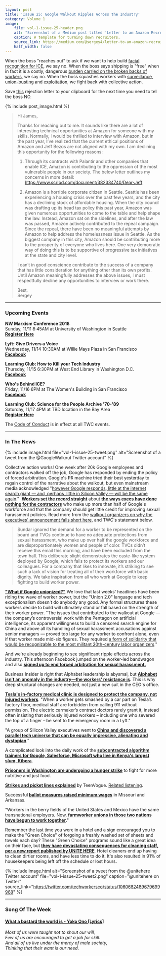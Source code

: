 ```yaml
---
layout: post
title: 'Issue 25: Google Walkout Ripples Across the Industry'
category: Volume 1
image:
    file: vol-1-issue-25-header.png
    alt: "Screenshot of a Medium post titled 'Letter to an Amazon Recruiter'"
    caption: A template for turning down recruiters.
    source_link: https://medium.com/@sergey4/letter-to-an-amazon-recruiter-caca90ef808b
    half_width: false
---
```


<!-- Content imported from: https://mailchi.mp/248354b18061/tech-workers-coalition-update-1281981?e=dbff030191 -->

When the boss "reaches out" to ask if we want to help build [facial recognition for ICE](https://www.recode.net/2018/11/5/18062008/amazon-ice-we-wont-build-it-all-hands-meeting-law-enforcement-rekognition%20boycott%20amazon), we say no. When the boss says shipping is "free" when in fact it is a&nbsp;costly, dangerous [burden carried on the broken backs of workers](https://www.businessinsider.com/amazon-hires-thousands-of-delivery-drivers-2018-11), we say no. When the boss squashes workers with [surveillance](https://newint.org/features/2018/11/01/view-Amazon%27s-dirty-work), [union-busting](https://www.cnn.com/2018/10/17/politics/warren-sanders-amazon-union/index.html) and [exploitation](https://www.businessinsider.com/amazon-delivery-drivers-reveal-claims-of-disturbing-work-conditions-2018-8), we fight back with collective action.&nbsp;  

Save [this](https://medium.com/@sergey4/letter-to-an-amazon-recruiter-caca90ef808b) rejection letter to your clipboard for the next time you need to tell the boss NO.

<!--excerpt-->

{% include post_image.html %}

> Hi James,
>
> Thanks for reaching out to me. It sounds like there are a lot of interesting technical opportunities at Amazon for someone with my skills. Normally, I would be thrilled to interview with Amazon, but in the past year, I’ve realized that the current ethical positions of Amazon and Jeff Bezos are not aligned with my own. I am declining this opportunity for the following reasons:  
>
> 1. Through its contracts with Palantir and other companies that enable ICE, Amazon is contributing to the oppression of the most vulnerable people in our society. The below letter outlines my concerns in more detail: https://www.scribd.com/document/382334740/Dear-Jeff  
>
> 2. Amazon is a horrible corporate citizen in Seattle. Seattle has been experiencing a housing crisis over the past few years, and the city has a declining stock of affordable housing. When the city council was drafting up its head tax policy this past year, Amazon was given numerous opportunities to come to the table and help shape the law. Instead, Amazon sat on the sidelines, and after the law was passed, Amazon actively contributed to the repeal campaign. Since the repeal, there have been no meaningful attempts by Amazon to help address the homelessness issue in Seattle. As the biggest company in this city, Amazon should be contributing more to the prosperity of everyone who lives here. One very democratic way of doing this is to be supportive of progressive tax initiatives at the state and city level.  
>
> I can’t in good conscience contribute to the success of a company that has little consideration for anything other than its own profits. Until Amazon meaningfully addresses the above issues, I must respectfully decline any opportunities to interview or work there.  
>
> Best,  
> Sergey  

***

###  Upcoming Events

**NW Marxism Conference 2018&nbsp;**  
Sunday, 11/11 8:45AM at University of Washington in Seattle  
[**Register Here**](https://pugetsoundsocialists.org/2018/10/19/nw-marxism-conference-2018/)  
  
**Lyft: Give Drivers a Voice**  
Wednesday, 11/14 10:30AM at Willie Mays Plaza in San Francisco  
[**Facebook**](https://www.facebook.com/events/263970904260478/)  
  
**Learning Club: How to Kill your Tech Industry**  
Thursday, 11/15 6:30PM at West End Library in Washington D.C.  
[**Facebook**](https://www.facebook.com/events/297724370952380/)

**Who's Behind ICE?**  
Friday, 11/16 6PM at The Women's Building in San Francisco  
[**Facebook**](https://www.facebook.com/events/262360374626736/)  

**Learning Club: Science for the People Archive '70-'89**  
Saturday, 11/17 4PM at TBD location in the Bay Area  
[**Register Here**](https://pugetsoundsocialists.org/2018/10/19/nw-marxism-conference-2018/)

The [Code of Conduct](https://techworkerscoalition.org/community-guide/) is in effect at all TWC events.

***

### In The News

{% include image.html
    file="vol-1-issue-25-tweet.png"
    alt="Screenshot of a tweet from the @GoogleWalkout Twitter account"
%}

Collective action works! One week after 20k Google employees and contractors walked off the job, Google has responded by ending the policy of forced arbitration. Google's PR machine tried their best&nbsp;yesterday to regain control of the narrative about the walkout, but even mainstream media acknowledged "[however Google responds, little at the internet search giant — and, perhaps, little in Silicon Valley — will be the same again](https://www.nytimes.com/2018/11/07/technology/google-walkout-watershed-tech.html?module=inline)."&nbsp;&nbsp;[**Workers set the record straight**](https://www.bloomberg.com/news/articles/2018-11-08/google-changes-policies-on-sexual-misconduct-after-staff-walkout) about [**the ways execs have done nothing for the contractors**](https://thehill.com/policy/technology/415759-tech-labor-group-criticizes-google-work-place-changes-for-excluding) who make up more than half of Google's workforce and that the company should get little credit for improving sexual harassment policies. Read more from the [walkout organizers on why the executives' announcement falls short here](https://medium.com/@GoogleWalkout/googlewalkout-update-collective-action-works-but-we-need-to-keep-working-b17f673ad513), and TWC's statement below.  

> Sundar ignored the demand for a worker to be represented on the board and TVCs continue to have no adequate protections from sexual harassment, who make up over half the google workforce and are disproportionately women and people of color. TVCs didn’t receive this email this morning, and have been excluded from the town hall. This deliberate slight demonstrates the caste-like system deployed by Google, which fails to protect its workers and our colleagues. For a company that likes to innovate, it’s striking to see such a lack of vision for treating all of their workforce with basic dignity. We take inspiration from all who work at Google to keep fighting to build worker power.
  
[**"What if Google unionized?"**](https://techcrunch.com/2018/11/04/what-if-google-unionized/) We love that last weeks' headlines have been riding the wave of worker power, but the "Union 2.0" language and tech exceptionalism doesn't do anybody any good. Any formal structures these workers decide to build will ultimately stand or fall based on the strength of their worker power. "The issues that contributed to the walkout at Google — the company’s controversial work with the Pentagon on artificial intelligence, its apparent willingness to build a censored search engine for China and above all its handling of sexual harassment accusations against senior managers — proved too large for any worker to confront alone, even if that worker made mid-six figures. They required [a form of solidarity that would be recognizable to the most militant 20th-century labor organizers](https://www.nytimes.com/2018/11/06/business/google-employee-walkout-labor.html)."  
  
And we're already beginning to see significant ripple effects across the industry. This afternoon Facebook jumped on the worker-led bandwagon and also [**signed up to end&nbsp;forced arbitration for sexual harassment.**](https://www.theverge.com/2018/11/9/18079462/facebook-forced-arbitration-end-sexual-harassment-dating-policy-update)  
  
Business Insider is right that Alphabet leadership is abysmal, but [**Alphabet isn't an anomaly in the industry—the workers' resistance is**](https://www.businessinsider.com/alphabet-google-crisis-leadership-2018-11). This is why deep structural changes are needed, not just a new suit in the CEO's office.  
  
[**Tesla's in-factory medical clinic is designed to protect the company, not injured workers**](https://www.revealnews.org/article/inside-teslas-factory-a-medical-clinic-designed-to-ignore-injured-workers/). "When a worker gets smashed by a car part on Tesla’s factory floor, medical staff are forbidden from calling 911 without permission. The electric carmaker’s contract doctors rarely grant it, instead often insisting that seriously injured workers – including one who severed the top of a finger – be sent to the emergency room in a Lyft."  
  
"A group of Silicon Valley executives went to [**China and discovered a parallel tech universe that can be equally impressive, alienating and dystopian**](https://www.nytimes.com/2018/11/05/business/china-silicon-valley-technology.html?login=email&auth=login-email)."  
  
A complicated&nbsp;look into the daily work of the [**subcontracted algorithm trainers for Google, Salesforce, Microsoft who live in&nbsp;Kenya's largest slum, Kibera**](https://www.bbc.com/news/technology-46055595).&nbsp;&nbsp;  
  
[**Prisoners in Washington are undergoing a hunger strike**](http://sawarimi.org/archives/2671) to fight for more nutritive and just food.  
  
[**Strikes and picket lines explained**](https://www.teenvogue.com/story/strikes-and-picket-lines-explained) by TeenVogue. [Related listening](https://itsgoingdown.org/from-teen-vogue-to-black-metal-waving-the-black-flag-with-kim-kelly/).  
  
Successful [**ballot measures raised minimum wages**](https://www.vox.com/2018/11/7/18071804/minimum-wage-arkansas-missouri-election-ballot-measure) in Missouri and Arkansas.  
  
"Workers in the berry fields of the United States and Mexico have the same transnational employers. Now, [**farmworker unions in those two nations have begun to work together**](http://Workers%20in%20the%20berry%20fields%20of%20the%20United%20States%20and%20Mexico%20have%20the%20same%20transnational%20employers.%20Now,%20farmworker%20unions%20in%20those%20two%20nations%20have%20begun%20to%20work%20together.)."  
  
Remember the last time you were in a hotel and a sign encouraged you to make the "Green Choice" of forgoing a freshly washed set of sheets and towels each day? These "Green Choice" programs sound like a great idea on their face, but **[they have devastating consequences for cleaning staff, per a new report published by UNITE HERE](https://www.businesswire.com/news/home/20181105005262/en/UNITE-Issues-Investor-Report-Marriott%E2%80%99s-Green-Program)**. Hotel cleaners end up having to clean dirtier rooms, and have less time to do it. It's also resulted in 91% of housekeepers being left off the schedule or lost hours.

{% include image.html
    alt="Screenshot of a tweet from the @unitehere Twitter account"
    file="vol-1-issue-25-tweet2.png"
    caption="@unitehere on Twitter"
    source_link="https://twitter.com/techworkersco/status/1060682489679699968"
%}

***

### Song Of The Week

#### [**What a bastard the world is - Yoko Ono [Lyrics]**](https://www.youtube.com/watch?v=lfhtAz_gTHE)

_Most of us were taught not to shout our will,_  
_Few of us are encouraged to get a job for skill._  
_And all of us live under the mercy of male society,_  
_Thinking that their want is our need._  
